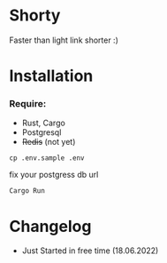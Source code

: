 # Shorty

Faster than light link shorter :)


# Installation 

### Require:
- Rust, Cargo
- Postgresql
- ~~Redis~~ (not yet)


```
cp .env.sample .env
```
fix your postgress db url

```
Cargo Run
```

# Changelog

- Just Started in free time (18.06.2022) 